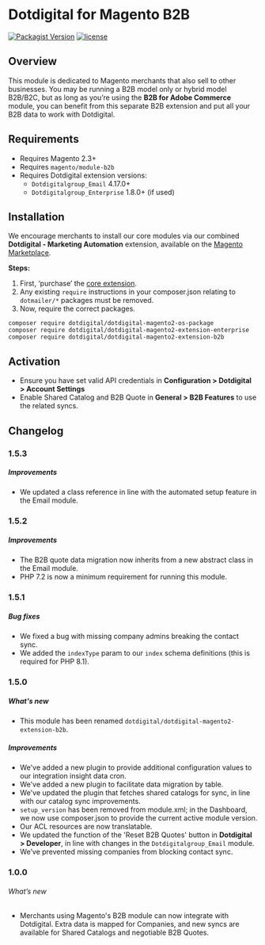 # Dotdigital for Magento B2B
[![Packagist Version](https://img.shields.io/packagist/v/dotdigital/dotdigital-magento2-extension-b2b?color=green&label=stable)](https://github.com/dotmailer/dotmailer-magento2-extension-b2b/releases)
[![license](https://img.shields.io/github/license/mashape/apistatus.svg)](LICENSE.md)
  
## Overview
This module is dedicated to Magento merchants that also sell to other businesses. You may be running a B2B model only or hybrid model B2B/B2C, but as long as you’re using the **B2B for Adobe Commerce** module, you can benefit from this separate B2B extension and put all your B2B data to work with Dotdigital.
  
## Requirements
- Requires Magento 2.3+
- Requires `magento/module-b2b`
- Requires Dotdigital extension versions:
  - `Dotdigitalgroup_Email` 4.17.0+
  - `Dotdigitalgroup_Enterprise` 1.8.0+ (if used)

## Installation
We encourage merchants to install our core modules via our combined **Dotdigital - Marketing Automation** extension, available on the [Magento Marketplace](https://marketplace.magento.com/dotdigital-dotdigital-magento2-os-package.html).

**Steps:**
1. First, ‘purchase’ the [core extension](https://marketplace.magento.com/dotdigital-dotdigital-magento2-os-package.html).
2. Any existing `require` instructions in your composer.json relating to `dotmailer/*` packages must be removed.
3. Now, require the correct packages.
```
composer require dotdigital/dotdigital-magento2-os-package
composer require dotdigital/dotdigital-magento2-extension-enterprise
composer require dotdigital/dotdigital-magento2-extension-b2b
```

## Activation
- Ensure you have set valid API credentials in **Configuration > Dotdigital > Account Settings**
- Enable Shared Catalog and B2B Quote in **General > B2B Features** to use the related syncs.

## Changelog

### 1.5.3

##### Improvements
- We updated a class reference in line with the automated setup feature in the Email module.

### 1.5.2

##### Improvements
- The B2B quote data migration now inherits from a new abstract class in the Email module.
- PHP 7.2 is now a minimum requirement for running this module.

### 1.5.1

##### Bug fixes
- We fixed a bug with missing company admins breaking the contact sync.
- We added the `indexType` param to our `index` schema definitions (this is required for PHP 8.1).

### 1.5.0

##### What's new
- This module has been renamed `dotdigital/dotdigital-magento2-extension-b2b`.

##### Improvements
- We've added a new plugin to provide additional configuration values to our integration insight data cron.
- We've added a new plugin to facilitate data migration by table.
- We've updated the plugin that fetches shared catalogs for sync, in line with our catalog sync improvements.
- `setup_version` has been removed from module.xml; in the Dashboard, we now use composer.json to provide the current active module version.
- Our ACL resources are now translatable.
- We updated the function of the 'Reset B2B Quotes' button in **Dotdigital > Developer**, in line with changes in the `Dotdigitalgroup_Email` module.
- We’ve prevented missing companies from blocking contact sync.

### 1.0.0
  
###### What’s new
- Merchants using Magento's B2B module can now integrate with Dotdigital. Extra data is mapped for Companies, and new syncs are available for Shared Catalogs and negotiable B2B Quotes.
